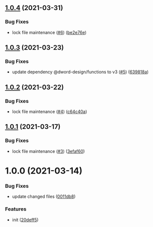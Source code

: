 ## [1.0.4](https://github.com/dword-design/tester-plugin-babel-plugin/compare/v1.0.3...v1.0.4) (2021-03-31)


### Bug Fixes

* lock file maintenance ([#6](https://github.com/dword-design/tester-plugin-babel-plugin/issues/6)) ([be2e76e](https://github.com/dword-design/tester-plugin-babel-plugin/commit/be2e76e56f1b58248c2882e423b41c57bc954e83))

## [1.0.3](https://github.com/dword-design/tester-plugin-babel-plugin/compare/v1.0.2...v1.0.3) (2021-03-23)


### Bug Fixes

* update dependency @dword-design/functions to v3 ([#5](https://github.com/dword-design/tester-plugin-babel-plugin/issues/5)) ([639818a](https://github.com/dword-design/tester-plugin-babel-plugin/commit/639818adc61ec49e7b966c3bdcef03defd64e1a7))

## [1.0.2](https://github.com/dword-design/tester-plugin-babel-plugin/compare/v1.0.1...v1.0.2) (2021-03-22)


### Bug Fixes

* lock file maintenance ([#4](https://github.com/dword-design/tester-plugin-babel-plugin/issues/4)) ([c64c40a](https://github.com/dword-design/tester-plugin-babel-plugin/commit/c64c40a6da07b9e297cd789159b7ef1d7ece6b9a))

## [1.0.1](https://github.com/dword-design/tester-plugin-babel-plugin/compare/v1.0.0...v1.0.1) (2021-03-17)


### Bug Fixes

* lock file maintenance ([#3](https://github.com/dword-design/tester-plugin-babel-plugin/issues/3)) ([3efaf60](https://github.com/dword-design/tester-plugin-babel-plugin/commit/3efaf60d636ae558f5f134942be5520ff072ce43))

# 1.0.0 (2021-03-14)


### Bug Fixes

* update changed files ([0011db8](https://github.com/dword-design/tester-plugin-babel-plugin/commit/0011db874e65a50c36464c3e4a900519bfe69e1d))


### Features

* init ([20deff5](https://github.com/dword-design/tester-plugin-babel-plugin/commit/20deff56bcaa25f3291cbb274875d2ce7c9999ec))
